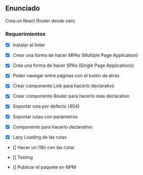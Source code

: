 ## Enunciado

Crea un React Router desde cero

### Requerimientos

- [x] Instalar el linter

- [x] Crear una forma de hacer MPAs (Multiple Page Application)

- [x] Crea una forma de hacer SPAs (Single Page Applications)

- [x] Poder navegar entre páginas con el botón de atrás

- [x] Crear componente Link para hacerlo declarativo

- [x] Crear componente Router para hacerlo más declarativo

- [x] Soportar ruta por defecto (404)

- [x] Soportar rutas con parámetros

- [x] Componente <Route /> para hacerlo declarativo

- [x] Lazy Loading de las rutas

- [] Hacer un i18n con las rutas

- [] Testing

- [] Publicar el paquete en NPM

